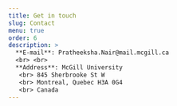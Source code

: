 ```yaml
---
title: Get in touch
slug: Contact
menu: true
order: 6
description: >
  **E-mail**: Pratheeksha.Nair@mail.mcgill.ca
  <br> <br>
  **Address**: McGill University
   <br> 845 Sherbrooke St W
   <br> Montreal, Quebec H3A 0G4
   <br> Canada
---
```

